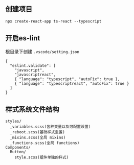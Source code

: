## 创建项目
`npx create-react-app ts-react --typescript`

## 开启es-lint

根目录下创建 `.vscode/setting.json`
```
{
  "eslint.validate": [
    "javascript",
    "javascriptreact",
    { "language": "typescript", "autoFix": true },
    { "language": "typescriptreact", "autoFix": true }
  ]
}
```

## 样式系统文件结构
```
styles/
  _variables.scss(各种变量以及可配置设置)
  _reboot.scss(基础样式重置)
  _mixins.scss(全局 mixins)
  _functions.scss(全局 functions)
Components/
  Button/
    style.scss(组件单独的样式)
```
